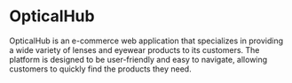 # OpticalHub
OpticalHub is an e-commerce web application that specializes in providing a wide variety of lenses and eyewear products to its customers. The platform is designed to be user-friendly and easy to navigate, allowing customers to quickly find the products they need.
